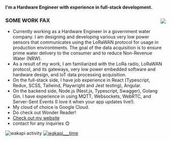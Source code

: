 <!--
**nakamarusun/nakamarusun** is a ✨ _special_ ✨ repository because its `README.md` (this file) appears on your GitHub profile.

Here are some ideas to get you started:

- 🔭 I’m currently working on ...
- 🌱 I’m currently learning ...
- 👯 I’m looking to collaborate on ...
- 🤔 I’m looking for help with ...
- 💬 Ask me about ...
- 📫 How to reach me: ...
- 😄 Pronouns: ...
- ⚡ Fun fact: ...
-->

<img style="margin-top: 64px;" align="right" src="https://media.tenor.com/jdwSuJtlxXkAAAAC/hurricane-irma.gif">

#### I'm a Hardware Engineer with experience in full-stack development.

### SOME WORK FAX
- Currently working as a Hardware Engineer in a government water company. I am designing and developing various very low power sensors that communicates using the LoRaWAN protocol for usage in production environtments. The goal of the data acquisition is to ensure prime water delivery to the consumer and to reduce Non-Revenue Water (NRW).
- As a result of my work, I am familiarized with the LoRa radio, LoRaWAN protocol, and its gateways, very low power embedded software and hardware design, and IoT data processing acquisition.
- On the full-stack side, I have job experience in React (Typescript, Redux, SCSS, Tailwind, Playwright and Jest testing), Angular.
- On the backend side, Node.js (Nest.js, Typescript, Swagger), Golang Gin. I have experience in using MQTT, Websockets, WebRTC, and Server-Sent Events (I love it when your app updates live!).
- My cloud of choice is Google Cloud.
- Do check out Wonder Reader!
- [Check out my website](https://jasoncoding.com)
- contact for any inquiries 😊

![wakapi activity](https://trackmycode.jasoncoding.com/api/activity/chart/ebingaming.svg)
[![wakapi___time](https://github-readme-stats.vercel.app/api/wakatime?username=ebingaming&api_domain=trackmycode.jasoncoding.com&bg_color=1A202C&title_color=2F855A&icon_color=2F855A&text_color=ffffff&custom_title=waka+waka+waka&layout=compact)](https://github.com/anuraghazra/github-readme-stats)
